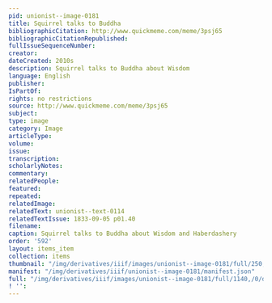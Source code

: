 ```yaml
---
pid: unionist--image-0181
title: Squirrel talks to Buddha
bibliographicCitation: http://www.quickmeme.com/meme/3psj65
bibliographicCitationRepublished: 
fullIssueSequenceNumber: 
creator: 
dateCreated: 2010s
description: Squirrel talks to Buddha about Wisdom
language: English
publisher: 
IsPartOf: 
rights: no restrictions
source: http://www.quickmeme.com/meme/3psj65
subject: 
type: image
category: Image
articleType: 
volume: 
issue: 
transcription: 
scholarlyNotes: 
commentary: 
relatedPeople: 
featured: 
repeated: 
relatedImage: 
relatedText: unionist--text-0114
relatedTextIssue: 1833-09-05 p01.40
filename: 
caption: Squirrel talks to Buddha about Wisdom and Haberdashery
order: '592'
layout: items_item
collection: items
thumbnail: "/img/derivatives/iiif/images/unionist--image-0181/full/250,/0/default.jpg"
manifest: "/img/derivatives/iiif/unionist--image-0181/manifest.json"
full: "/img/derivatives/iiif/images/unionist--image-0181/full/1140,/0/default.jpg"
! '': 
---
```


